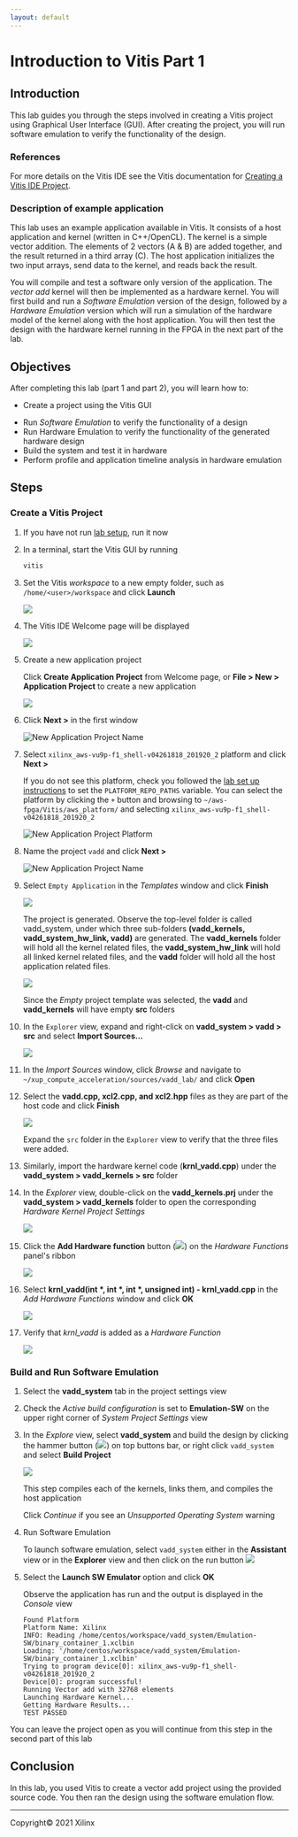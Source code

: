 ```yaml
---
layout: default
---
```


# Introduction to Vitis Part 1

## Introduction

This lab guides you through the steps involved in creating a Vitis project using Graphical User Interface (GUI). After creating the project, you will run software emulation to verify the functionality of the design.

### References

For more details on the Vitis IDE see the Vitis documentation for [Creating a Vitis IDE Project](https://www.xilinx.com/html_docs/xilinx2021_1/vitis_doc/creatingvitisideproject.html#cpe1508968036414).


### Description of example application

This lab uses an example application available in Vitis. It consists of a host application and kernel (written in C++/OpenCL). The kernel is a simple vector addition. The elements of 2 vectors (A & B) are added together, and the result returned in a third array (C). The host application initializes the two input arrays, send data to the kernel, and reads back the result.

You will compile and test a software only version of the application. The *vector add* kernel will then be implemented as a hardware kernel. You will first build and run a *Software Emulation* version of the design, followed by a *Hardware Emulation* version which will run a simulation of the hardware model of the kernel along with the host application. You will then test the design with the hardware kernel running in the FPGA in the next part of the lab.

## Objectives

After completing this lab (part 1 and part 2), you will learn how to:

* Create a project using the Vitis GUI
- Run *Software Emulation* to verify the functionality of a design
- Run Hardware Emulation to verify the functionality of the generated hardware design
- Build the system and test it in hardware
- Perform profile and application timeline analysis in hardware emulation

## Steps

### Create a Vitis Project

1. If you have not run [lab setup](setup_xup_aws_workshop.md#lab-setup), run it now

1. In a terminal, start the Vitis GUI by running

   ```sh
   vitis
   ```
1. Set the Vitis *workspace* to a new empty folder, such as `/home/<user>/workspace` and click **Launch**
   
   ![](./images/Vitis_intro/workspace.png)

1. The Vitis IDE Welcome page will be displayed

   ![](./images/Vitis_IDE.png)

1. Create a new application project

   Click **Create Application Project** from Welcome page, or **File > New > Application Project** to create a new application

   ![](./images/Vitis_intro/new_application.png)

1. Click **Next >** in the first window

   ![New Application Project Name](./images/Vitis_intro/project_wizard.png)

1. Select `xilinx_aws-vu9p-f1_shell-v04261818_201920_2` platform and click **Next >**

   If you do not see this platform, check you followed the [lab set up instructions](setup_xup_aws_workshop.md#lab-setup) to set the `PLATFORM_REPO_PATHS` variable. You can select the platform by clicking the  `+` button and browsing to `~/aws-fpga/Vitis/aws_platform/` and selecting `xilinx_aws-vu9p-f1_shell-v04261818_201920_2`

   ![New Application Project Platform](./images/Vitis_intro/select_platform.png)

1. Name the project `vadd` and click **Next >**

   ![New Application Project Name](./images/Vitis_intro/project_name.png)

1. Select `Empty Application` in the *Templates* window and click **Finish**

   ![](./images/Vitis_intro/template.png)

   The project is generated. Observe the top-level folder is called vadd\_system, under which three sub-folders **(vadd\_kernels, vadd\_system\_hw\_link, vadd)** are generated. The **vadd\_kernels** folder will hold all the kernel related files, the **vadd\_system\_hw\_link** will hold all linked kernel related files, and the **vadd** folder will hold all the host application related files.

   ![](./images/Vitis_intro/initial_project.png)

   Since the _Empty_ project template was selected, the **vadd** and **vadd_kernels** will have empty **src** folders

1. In the `Explorer` view, expand and right-click on **vadd\_system > vadd > src** and select **Import Sources...**

   ![](./images/Vitis_intro/add_host_sources.png)

1. In the *Import Sources* window, click *Browse* and navigate to `~/xup_compute_acceleration/sources/vadd_lab/` and click **Open**

1. Select the **vadd.cpp, xcl2.cpp, and xcl2.hpp** files as they are part of the host code and click **Finish**

   ![](./images/Vitis_intro/import_sources.png)

   Expand the `src` folder in the `Explorer` view to verify that the three files were added.

1. Similarly, import the hardware kernel code (**krnl\_vadd.cpp**) under the **vadd\_system > vadd\_kernels > src** folder

1. In the *Explorer* view, double-click on the **vadd\_kernels.prj** under the **vadd\_system > vadd\_kernels** folder to open the corresponding *Hardware Kernel Project Settings* 

   ![](./images/Vitis_intro/open_kernel_settings.png)

1. Click the **Add Hardware function** button (![](./images/Fig-hw_button.png)) on the *Hardware Functions* panel's ribbon

   ![](./images/Vitis_intro/add_hw_function.png)

1. Select **krnl_vadd(int \*, int \*, int \*, unsigned int) - krnl_vadd.cpp**  in the *Add Hardware Functions* window and click **OK**

   ![](./images/Vitis_intro/select_hw_function.png)

1. Verify that *krnl_vadd* is added as a *Hardware Function*

   ![](./images/Vitis_intro/project_dashboard.png)

### Build and Run Software Emulation

1. Select the  **vadd_system** tab in the project settings view

1. Check the *Active build configuration* is set to **Emulation-SW** on the upper right corner of *System Project Settings* view

1. In the *Explore* view, select **vadd_system** and build the design by clicking the hammer button (![](./images/Fig-build.png)) on top buttons bar, or right click `vadd_system` and select **Build Project**

   ![](./images/Vitis_intro/sw_emu_build.png)

   This step compiles each of the kernels, links them, and compiles the host application

   Click *Continue* if you see an *Unsupported Operating System* warning

1. Run Software Emulation

   To launch software emulation, select `vadd_system` either in the **Assistant** view or in the **Explorer** view and then click on the run button ![](./images/Fig-run.png)

1. Select the **Launch SW Emulator** option and click **OK**

   Observe the application has run and the output is displayed in the *Console* view

   ```console
   Found Platform
   Platform Name: Xilinx
   INFO: Reading /home/centos/workspace/vadd_system/Emulation-SW/binary_container_1.xclbin
   Loading: '/home/centos/workspace/vadd_system/Emulation-SW/binary_container_1.xclbin'
   Trying to program device[0]: xilinx_aws-vu9p-f1_shell-v04261818_201920_2
   Device[0]: program successful!
   Running Vector add with 32768 elements
   Launching Hardware Kernel...
   Getting Hardware Results...
   TEST PASSED
   ```

You can leave the project open as you will continue from this step in the second part of this lab

## Conclusion

In this lab, you used Vitis to create a vector add project using the provided source code. You then ran the design using the software emulation flow.

---------------------------------------
<p class="copyright">Copyright&copy; 2021 Xilinx</p>

